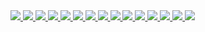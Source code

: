 <!-- <a href="Картинки презентации/Презентация_page-0001.jpg" />
<img src="Картинки презентации/Презентация_page-0001.jpg" /> -->
<a href="Картинки презентации/Презентация_page-0002.jpg" />
<img src="Картинки презентации/Презентация_page-0002.jpg" />
<a href="Картинки презентации/Презентация_page-0003.jpg" />
<img src="Картинки презентации/Презентация_page-0003.jpg" />
<a href="Картинки презентации/Презентация_page-0004.jpg" />
<img src="Картинки презентации/Презентация_page-0004.jpg" />
<a href="Картинки презентации/Презентация_page-0005.jpg" />
<img src="Картинки презентации/Презентация_page-0005.jpg" />
<a href="Картинки презентации/Презентация_page-0006.jpg" />
<img src="Картинки презентации/Презентация_page-0006.jpg" />
<a href="Картинки презентации/Презентация_page-0007.jpg" />
<img src="Картинки презентации/Презентация_page-0007.jpg" />
<a href="Картинки презентации/Презентация_page-0008.jpg" />
<img src="Картинки презентации/Презентация_page-0008.jpg" />
<a href="Картинки презентации/Презентация_page-0009.jpg" />
<img src="Картинки презентации/Презентация_page-0009.jpg" />
<a href="Картинки презентации/Презентация_page-0010.jpg" />
<img src="Картинки презентации/Презентация_page-0010.jpg" />
<a href="Картинки презентации/Презентация_page-0011.jpg" />
<img src="Картинки презентации/Презентация_page-0011.jpg" />
<a href="Картинки презентации/Презентация_page-0012.jpg" />
<img src="Картинки презентации/Презентация_page-0012.jpg" />
<a href="Картинки презентации/Презентация_page-0013.jpg" />
<img src="Картинки презентации/Презентация_page-0013.jpg" />
<a href="Картинки презентации/Презентация_page-0014.jpg" />
<img src="Картинки презентации/Презентация_page-0014.jpg" />
<a href="Картинки презентации/Презентация_page-0015.jpg" />
<img src="Картинки презентации/Презентация_page-0015.jpg" />
<a href="Картинки презентации/Презентация_page-0016.jpg" />
<img src="Картинки презентации/Презентация_page-0016.jpg" />
